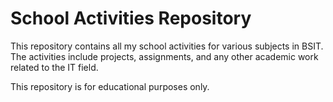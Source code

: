 # School Activities Repository

This repository contains all my school activities for various subjects in BSIT.
The activities include projects, assignments, and any other academic work related to the IT field.

This repository is for educational purposes only.

